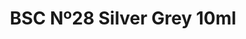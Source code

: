 ---
layout: product
title: "BSC Nº28 Silver Grey 10ml"
price: "330" 
desc: "Acrylic Laquer 10mL"
img_path: "/assets/img/RC038.webp"
brand: "AK "
available: false
special_offer: false
new: false
soon: false
cat: "020000"
subcat: "020200"
subsubcat: "020201"
sifra: "RC038"
popular: false
spec: false
---